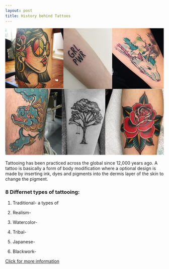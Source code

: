 ```yaml
---
layout: post
title: History behind Tattoos
---
```



![differentkindsoftattoos](/images/IMG_5894.JPG)

Tattooing has been practiced across the global since 12,000 years ago. A tattoo is basically a form of body modification where a optional design is made by inserting ink, dyes and pigments into the dermis layer of the skin to change the pigment.

###  8 Differnet types of tattooing:

 1. Traditional- a types of

 2. Realism- 

 3. Watercolor- 

 4. Tribal- 

 5. Japanese- 

 8. Blackwork-


[Click for more information](https://www.tattoodo.com/)
